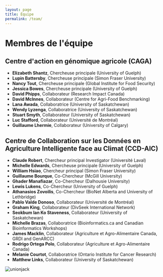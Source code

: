 ```yaml
---
layout: page
title: Équipe
permalink: /team/
---
```


# Membres de l'équipe
## Centre d'action en génomique agricole (CAGA)

- **Elizabeth Shantz**, Chercheuse principale (University of Guelph) 
- **Lupin Battersby**, Chercheuse principale (Simon Fraser University) 
- **Nancy Tout**, Chercheuse principale (Global Institute for Food Security) 
- **Jessica Bowes**, Chercheuse principale (University of Guelph) 
- **David Phipps**, Collaborateur (Research Impact Canada)  
- **David McInnes**, Collaborateur (Centre for Agri-Food Benchmarking) 
- **Lana Awada**, Collaboratrice (University of Saskatchewan) 
- **Wendy Lyzenga**, Collaboratrice (University of Saskatchewan) 
- **Stuart Smyth**, Collaborateur (University of Saskatchewan) 
- **Luc Stafford**, Collaborateur (Université de Montréal) 
- **Guillaume Lhermie**, Collaborateur (University of Calgary)

## Centre de Collaboration sur les Données en Agriculture Intelligente face au Climat (CCD-AIC)

- **Claude Robert**, Chercheur principal Investigator (Université Laval) 
- **Michelle Edwards**, Chercheuse principale (University of Guelph) 
- **William Hsiao**, Chercheur principal (Simon Fraser University) 
- **Guillaume Bourque**, Co-Chercheur (McGill University) 
- **Ghader Manafiazar**, Co-Chercheur (Dalhousie University) 
- **Lewis Lukens**, Co-Chercheur (University of Guelph) 
- **Athanasios Zovoilis**, Co-Chercheur (BioNet Alberta and University of Lethbridge)  
- **Pablo Valde Donoso**, Collaborateur (Université de Montréal) 
- **Graham King**, Collaborateur (DivSeek International Network) 
- **Seokbum Ian Ko Staveness**, Collaborateur (University of Saskatchewan) 
- **Michelle Brazas**, Collaboratrice (Bioinformatics.ca and Canadian Bioinformatics Workshops) 
- **James Macklin**, Collaborateur (Agriculture et Agro-Alimentaire Canada, GRDI and GenARCC) 
- **Rodrigo Ortega Polo**, Collaborateur (Agriculture et Agro-Alimentaire Canada) 
- **Melanie Courtot**, Collaboratrice (Ontario Institute for Cancer Research) 
- **Matthew Links**, Collaborateur (University of Saskatchewan)


<img src="/images/english.jpg" alt="unionjack">
